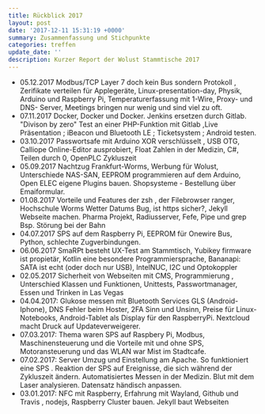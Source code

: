 ```yaml
---
title: Rückblick 2017
layout: post
date: '2017-12-11 15:31:19 +0000'
summary: Zusammenfassung und Stichpunkte
categories: treffen
update_date: ''
description: Kurzer Report der Wolust Stammtische 2017 
---
```


<ul>
<li>05.12.2017  Modbus/TCP Layer 7 doch kein Bus sondern Protokoll , Zerifikate verteilen für Applegeräte, Linux-presentation-day, Physik, Arduino und Raspberry Pi, Temperaturerfassung mit 1-Wire, Proxy- und DNS- Server, Meetings bringen nur wenig und sind viel zu oft.</li>
<li> 07.11.2017  Docker, Docker und Docker. Jenkins ersetzen durch Gitlab. "Divison by zero" Test an einer PHP-Funktion mit Gitlab ,Live Präsentation ; iBeacon und Bluetooth LE ; Ticketsystem ;  Android testen.</li>
<li>03.10.2017 Passwortsafe mit Arduino XOR verschlüsselt , USB OTG, Calliope Online-Editor ausprobiert, Float Zahlen in der Medizin, C#, Teilen durch 0, OpenPLC Zykluszeit </li>
<li>05.09.2017 Nachtzug Frankfurt-Worms, Werbung für Wolust, Unterschiede NAS-SAN, EEPROM programmieren auf dem Arduino, Open ELEC eigene Plugins bauen. Shopsysteme - Bestellung über Emaiformular.</li>
<li>01.08.2017 Vorteile und Features der zsh , der Filebrowser ranger, Hochschule Worms Wetter Datums Bug, ist https sicher?, Jekyll Webseite machen. Pharma Projekt, Radiusserver, Fefe, Pipe und grep Bsp. Störung bei der Bahn</li>
<li>04.07.2017 SPS auf dem Raspberry Pi,  <span class="_Tgc">EEPROM </span>für Onewire Bus, Python, schlechte Zugverbindungen.</li>
<li>06.06.2017 SmaRPt besteht UX-Test am Stammtisch, Yubikey firmware ist propietär, Kotlin eine besondere Programmiersprache, Bananapi:  SATA ist echt (oder doch nur USB), IntelNUC, I2C und Optokoppler</li>
<li>02.05.2017 Sicherheit von Webseiten mit CMS, Programmierung , Unterschied Klassen und Funktionen, Unittests, Passwortmanager, Essen und Trinken in Las Vegas</li>
<li>04.04.2017: Glukose messen mit  Bluetooth Services GLS (Android-Iphone), DNS Fehler beim Hoster,  2FA Sinn und Unsinn, Preise für Linux-Notebooks, Android-Tablet als Display für den RaspberryPi.  Nextcloud macht Druck auf Updateverweigerer.</li>
<li>07.03.2017: Thema waren SPS auf Raspbery Pi, Modbus, Maschinensteuerung und die Vorteile mit und ohne SPS, Motoransteuerung und das WLAN war Mist im Stadtcafe.</li>
<li>07.02.2017: Server Umzug und Einstellung am Apache. So funktioniert  eine SPS . Reaktion der SPS auf Ereignisse, die sich während der Zykluszeit ändern. Automatisiertes Messen  in der Medizin. Blut mit dem Laser analysieren. Datensatz händisch anpassen.</li>
<li>03.01.2017: NFC mit Raspberry, Erfahrung mit Wayland, Github und Travis , nodejs, Raspberry Cluster bauen. Jekyll baut Webseiten</li>
</ul>

